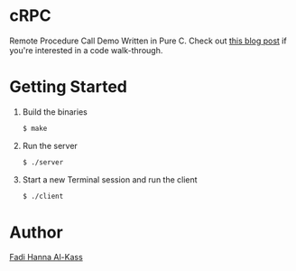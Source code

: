 # cRPC
Remote Procedure Call Demo Written in Pure C. Check out [this blog post](https://iqdevs.github.io/c/2017/10/22/Remote-Procedure-Calls-in-C.html) if you're interested in a code walk-through.

# Getting Started
1. Build the binaries
    ```bash
    $ make
    ```
2. Run the server
    ```bash
    $ ./server
    ```
3. Start a new Terminal session and run the client
    ```bash
    $ ./client
    ```

# Author
[Fadi Hanna Al-Kass](https://github.com/alkass)
